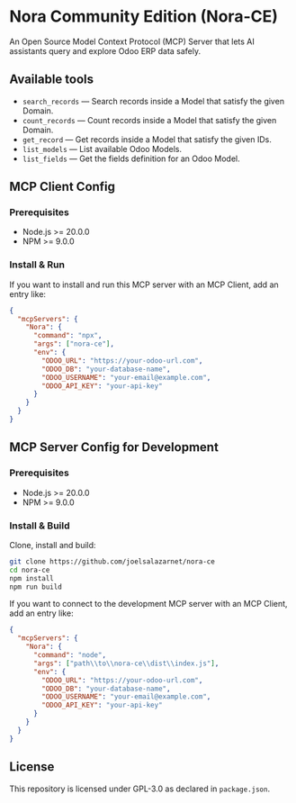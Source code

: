 # Nora Community Edition (Nora-CE)

An Open Source Model Context Protocol (MCP) Server that lets AI assistants query and explore Odoo ERP data safely. 

## Available tools

- `search_records` — Search records inside a Model that satisfy the given Domain.
- `count_records` — Count records inside a Model that satisfy the given Domain.
- `get_record` — Get records inside a Model that satisfy the given IDs.
- `list_models` — List available Odoo Models.
- `list_fields` — Get the fields definition for an Odoo Model.

## MCP Client Config

### Prerequisites

- Node.js >= 20.0.0
- NPM >= 9.0.0

### Install & Run

If you want to install and run this MCP server with an MCP Client, add an entry like:

```json
{
  "mcpServers": {
    "Nora": {
      "command": "npx",
      "args": ["nora-ce"],
      "env": {
        "ODOO_URL": "https://your-odoo-url.com",
        "ODOO_DB": "your-database-name",
        "ODOO_USERNAME": "your-email@example.com",
        "ODOO_API_KEY": "your-api-key"
      }
    }
  }
}
```

## MCP Server Config for Development

### Prerequisites

- Node.js >= 20.0.0
- NPM >= 9.0.0

### Install & Build

Clone, install and build:

```bash
git clone https://github.com/joelsalazarnet/nora-ce
cd nora-ce
npm install
npm run build
```
If you want to connect to the development MCP server with an MCP Client, add an entry like:

```json
{
  "mcpServers": {
    "Nora": {
      "command": "node",
      "args": ["path\\to\\nora-ce\\dist\\index.js"],
      "env": {
        "ODOO_URL": "https://your-odoo-url.com",
        "ODOO_DB": "your-database-name",
        "ODOO_USERNAME": "your-email@example.com",
        "ODOO_API_KEY": "your-api-key"
      }
    }
  }
}
```

## License

This repository is licensed under GPL-3.0 as declared in `package.json`.
